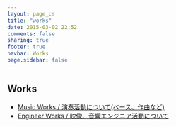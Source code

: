 ```yaml
---
layout: page_cs
title: "works"
date: 2015-03-02 22:52
comments: false
sharing: true
footer: true
navbar: Works
page.sidebar: false
---
```


## Works

<article>
<div markdown="1" class="row">

+ <a href="/works/music/">Music Works / 演奏活動について(ベース、作曲など)</a>
+ <a href="/works/engineer/">Engineer Works / 映像、音響エンジニア活動について</a>

</div>
</article>
